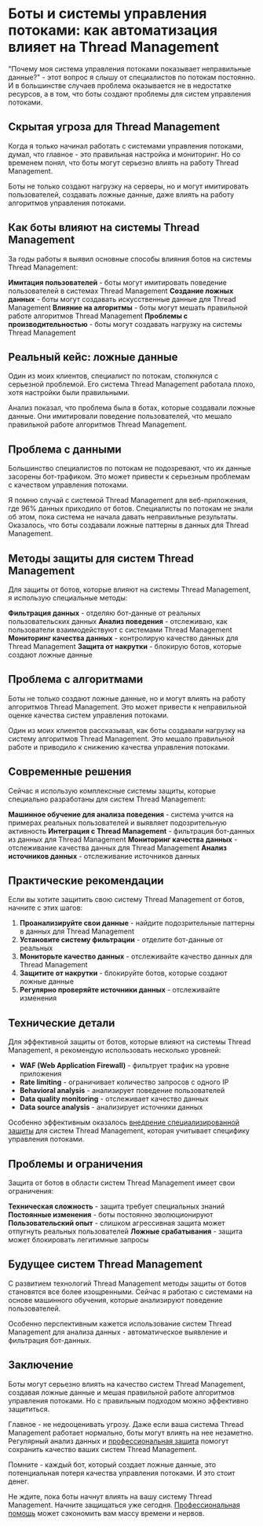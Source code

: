 ﻿# Боты и системы управления потоками: как автоматизация влияет на Thread Management

"Почему моя система управления потоками показывает неправильные данные?" - этот вопрос я слышу от специалистов по потокам постоянно. И в большинстве случаев проблема оказывается не в недостатке ресурсов, а в том, что боты создают проблемы для систем управления потоками.

## Скрытая угроза для Thread Management

Когда я только начинал работать с системами управления потоками, думал, что главное - это правильная настройка и мониторинг. Но со временем понял, что боты могут серьезно влиять на работу Thread Management.

Боты не только создают нагрузку на серверы, но и могут имитировать пользователей, создавать ложные данные, даже влиять на работу алгоритмов управления потоками.

## Как боты влияют на системы Thread Management

За годы работы я выявил основные способы влияния ботов на системы Thread Management:

**Имитация пользователей** - боты могут имитировать поведение пользователей в системах Thread Management
**Создание ложных данных** - боты могут создавать искусственные данные для Thread Management
**Влияние на алгоритмы** - боты могут мешать правильной работе алгоритмов Thread Management
**Проблемы с производительностью** - боты могут создавать нагрузку на системы Thread Management

## Реальный кейс: ложные данные

Один из моих клиентов, специалист по потокам, столкнулся с серьезной проблемой. Его система Thread Management работала плохо, хотя настройки были правильными.

Анализ показал, что проблема была в ботах, которые создавали ложные данные. Они имитировали поведение пользователей, что мешало правильной работе алгоритмов Thread Management.

## Проблема с данными

Большинство специалистов по потокам не подозревают, что их данные засорены бот-трафиком. Это может привести к серьезным проблемам с качеством управления потоками.

Я помню случай с системой Thread Management для веб-приложения, где 96% данных приходило от ботов. Специалисты по потокам не знали об этом, пока система не начала давать неправильные результаты. Оказалось, что боты создавали ложные паттерны в данных для Thread Management.

## Методы защиты для систем Thread Management

Для защиты от ботов, которые влияют на системы Thread Management, я использую специальные методы:

**Фильтрация данных** - отделяю бот-данные от реальных пользовательских данных
**Анализ поведения** - отслеживаю, как пользователи взаимодействуют с системами Thread Management
**Мониторинг качества данных** - контролирую качество данных для Thread Management
**Защита от накрутки** - блокирую ботов, которые создают ложные данные

## Проблема с алгоритмами

Боты не только создают ложные данные, но и могут влиять на работу алгоритмов Thread Management. Это может привести к неправильной оценке качества систем управления потоками.

Один из моих клиентов рассказывал, как боты создавали нагрузку на систему алгоритмов Thread Management. Это мешало правильной работе и приводило к снижению качества управления потоками.

## Современные решения

Сейчас я использую комплексные системы защиты, которые специально разработаны для систем Thread Management:

**Машинное обучение для анализа поведения** - система учится на примерах реальных пользователей и выявляет подозрительную активность
**Интеграция с Thread Management** - фильтрация бот-данных из данных для Thread Management
**Мониторинг качества данных** - отслеживание качества данных для Thread Management
**Анализ источников данных** - отслеживание источников данных

## Практические рекомендации

Если вы хотите защитить свою систему Thread Management от ботов, начните с этих шагов:

1. **Проанализируйте свои данные** - найдите подозрительные паттерны в данных для Thread Management
2. **Установите систему фильтрации** - отделите бот-данные от реальных
3. **Мониторьте качество данных** - отслеживайте качество данных для Thread Management
4. **Защитите от накрутки** - блокируйте ботов, которые создают ложные данные
5. **Регулярно проверяйте источники данных** - отслеживайте изменения

## Технические детали

Для эффективной защиты от ботов, которые влияют на системы Thread Management, я рекомендую использовать несколько уровней:

- **WAF (Web Application Firewall)** - фильтрует трафик на уровне приложения
- **Rate limiting** - ограничивает количество запросов с одного IP
- **Behavioral analysis** - анализирует поведение пользователей
- **Data quality monitoring** - отслеживает качество данных
- **Data source analysis** - анализирует источники данных

Особенно эффективным оказалось [внедрение специализированной защиты](https://progaem.com/ustanovka-antibota-usluga-po-zashhite-ot-botov-vashih-sajtov-na-razlichnyh-cms-sistemah.html) для систем Thread Management, которая учитывает специфику управления потоками.

## Проблемы и ограничения

Защита от ботов в области систем Thread Management имеет свои ограничения:

**Техническая сложность** - защита требует специальных знаний
**Постоянные изменения** - боты постоянно эволюционируют
**Пользовательский опыт** - слишком агрессивная защита может отпугнуть реальных пользователей
**Ложные срабатывания** - защита может блокировать легитимные запросы

## Будущее систем Thread Management

С развитием технологий Thread Management методы защиты от ботов становятся все более изощренными. Сейчас я работаю с системами на основе машинного обучения, которые анализируют поведение пользователей.

Особенно перспективным кажется использование систем Thread Management для анализа данных - автоматическое выявление и фильтрация бот-данных.

## Заключение

Боты могут серьезно влиять на качество систем Thread Management, создавая ложные данные и мешая правильной работе алгоритмов управления потоками. Но с правильным подходом можно эффективно защититься.

Главное - не недооценивать угрозу. Даже если ваша система Thread Management работает нормально, боты могут влиять на нее незаметно. Регулярный анализ данных и [профессиональная защита](https://progaem.com/ustanovka-antibota-usluga-po-zashhite-ot-botov-vashih-sajtov-na-razlichnyh-cms-sistemah.html) помогут сохранить качество ваших систем Thread Management.

Помните - каждый бот, который создает ложные данные, это потенциальная потеря качества управления потоками. И это стоит денег.

Не ждите, пока боты начнут влиять на вашу систему Thread Management. Начните защищаться уже сегодня. [Профессиональная помощь](https://progaem.com/ustanovka-antibota-usluga-po-zashhite-ot-botov-vashih-sajtov-na-razlichnyh-cms-sistemah.html) может сэкономить вам массу времени и нервов.
